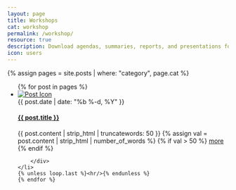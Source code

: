 ```yaml
---
layout: page
title: Workshops
cat: workshop
permalink: /workshop/
resource: true
description: Download agendas, summaries, reports, and presentations for upcoming and previous workshops.
icon: users
---
```


{% assign pages = site.posts | where: "category", page.cat %}
<div class="resources">
<ul class="list-group media-list post-list">
    {% for post in pages %}
    <li class="list-group-item media">
        <div class="media-left">
            <a href="{{ post.url | prepend: site.github.url }}">
              <img class="media-object img-rounded"
                src="{% if post.icon == 'default' %}
                {{site.github.url}}/assets/images/logo.png
                {% else %}
                {{site.github.url}}/assets/images/logos/{{post.icon}}300.jpg{% endif %}" alt="Post Icon">
            </a>
        </div>
        <div class="media-body">
            <span class="post-meta">{{ post.date | date: "%b %-d, %Y" }}</span>
            <h4 class="media-heading">
              <a class="post-link" href="{{ post.url | prepend: site.github.url }}">{{ post.title }}</a>
            </h4>
            <p>
              {{ post.content | strip_html | truncatewords: 50 }}
              {% assign val = post.content | strip_html | number_of_words %}
              {% if val > 50 %}
              <a class="post-link small-text" href="{{ post.url | prepend: site.github.url }}">more</a>
              {% endif %}
            </p>

        </div>
    </li>
    {% unless loop.last %}<hr/>{% endunless %}
    {% endfor %}
</ul>
</div>
